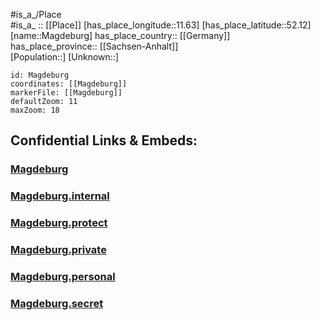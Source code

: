 ﻿---
location: [52.12,11.63] 
mapzoom: [7,12] 
mapmarker: city 
type: City
tags:
- geo/City


SpocWebEntityId: 32212
isDeleted: false
confidential: public

---
#is_a_/Place  
#is_a_ :: [[Place]] 
[has_place_longitude::11.63] 
[has_place_latitude::52.12] 
[name::Magdeburg] 
has_place_country:: [[Germany]]  
has_place_province:: [[Sachsen-Anhalt]]  
[Population::] 
[Unknown::] 


```leaflet
id: Magdeburg
coordinates: [[Magdeburg]] 
markerFile: [[Magdeburg]] 
defaultZoom: 11 
maxZoom: 18
```


## Confidential Links & Embeds: 

### [Magdeburg](/_public/Earth/Continent/Europe/Europe~Central/Germany/Germany~East/Sachsen-Anhalt/counties~SA/Magdeburg.md) 

### [Magdeburg.internal](/_internal/Earth/Continent/Europe/Europe~Central/Germany/Germany~East/Sachsen-Anhalt/counties~SA/Magdeburg.internal.md) 

### [Magdeburg.protect](/_protect/Earth/Continent/Europe/Europe~Central/Germany/Germany~East/Sachsen-Anhalt/counties~SA/Magdeburg.protect.md) 

### [Magdeburg.private](/_private/Earth/Continent/Europe/Europe~Central/Germany/Germany~East/Sachsen-Anhalt/counties~SA/Magdeburg.private.md) 

### [Magdeburg.personal](/_personal/Earth/Continent/Europe/Europe~Central/Germany/Germany~East/Sachsen-Anhalt/counties~SA/Magdeburg.personal.md) 

### [Magdeburg.secret](/_secret/Earth/Continent/Europe/Europe~Central/Germany/Germany~East/Sachsen-Anhalt/counties~SA/Magdeburg.secret.md) 
